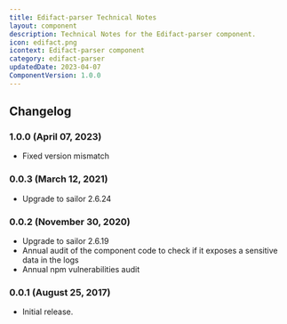 ```yaml
---
title: Edifact-parser Technical Notes
layout: component
description: Technical Notes for the Edifact-parser component.
icon: edifact.png
icontext: Edifact-parser component
category: edifact-parser
updatedDate: 2023-04-07
ComponentVersion: 1.0.0
---
```


## Changelog

### 1.0.0 (April 07, 2023)

* Fixed version mismatch

### 0.0.3 (March 12, 2021)

* Upgrade to sailor 2.6.24

### 0.0.2 (November 30, 2020)

* Upgrade to sailor 2.6.19
* Annual audit of the component code to check if it exposes a sensitive data in the logs
* Annual npm vulnerabilities audit

### 0.0.1 (August 25, 2017)

* Initial release.
